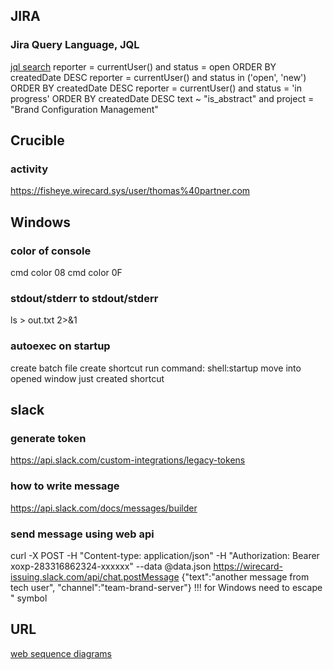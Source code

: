 ## JIRA
### Jira Query Language, JQL
[jql search](https://www.atlassian.com/blog/jira-software/jql-the-most-flexible-way-to-search-jira-14)
reporter = currentUser() and status = open ORDER BY createdDate DESC
reporter = currentUser() and status in ('open', 'new') ORDER BY createdDate DESC
reporter = currentUser() and status = 'in progress' ORDER BY createdDate DESC
text ~ "is_abstract" and project = "Brand Configuration Management"


## Crucible
### activity
https://fisheye.wirecard.sys/user/thomas%40partner.com


## Windows
### color of console
cmd color 08
cmd color 0F

### stdout/stderr to stdout/stderr
ls > out.txt 2>&1

### autoexec on startup
create batch file
create shortcut
run command: shell:startup
move into opened window just created shortcut


## slack
### generate token
https://api.slack.com/custom-integrations/legacy-tokens

### how to write message
https://api.slack.com/docs/messages/builder

### send message using web api
curl -X POST -H "Content-type: application/json" -H "Authorization: Bearer xoxp-283316862324-xxxxxx" --data @data.json https://wirecard-issuing.slack.com/api/chat.postMessage
{"text":"another message from tech user", "channel":"team-brand-server"}
!!! for Windows need to escape " symbol


## URL
[web sequence diagrams](https://www.websequencediagrams.com/)
